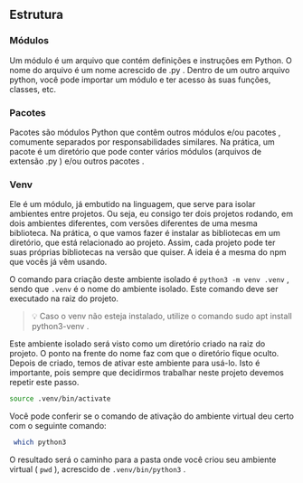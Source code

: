 ## Estrutura

### Módulos

Um módulo é um arquivo que contém definições e instruções em Python. O nome do arquivo é um nome acrescido de .py . Dentro de um outro arquivo python, você pode importar um módulo e ter acesso às suas funções, classes, etc.

### Pacotes

Pacotes são módulos Python que contêm outros módulos e/ou pacotes , comumente separados por responsabilidades similares. Na prática, um pacote é um diretório que pode conter vários módulos (arquivos de extensão .py ) e/ou outros pacotes .

### Venv

Ele é um módulo, já embutido na linguagem, que serve para isolar ambientes entre projetos. Ou seja, eu consigo ter dois projetos rodando, em dois ambientes diferentes, com versões diferentes de uma mesma biblioteca.
Na prática, o que vamos fazer é instalar as bibliotecas em um diretório, que está relacionado ao projeto. Assim, cada projeto pode ter suas próprias bibliotecas na versão que quiser. A ideia é a mesma do npm que vocês já vêm usando.

O comando para criação deste ambiente isolado é `python3 -m venv .venv` , sendo que `.venv` é o nome do ambiente isolado. Este comando deve ser executado na raiz do projeto.

> 💡 Caso o venv não esteja instalado, utilize o comando sudo apt install python3-venv .

Este ambiente isolado será visto como um diretório criado na raiz do projeto. O ponto na frente do nome faz com que o diretório fique oculto.
Depois de criado, temos de ativar este ambiente para usá-lo. Isto é importante, pois sempre que decidirmos trabalhar neste projeto devemos repetir este passo.

```sh
source .venv/bin/activate
```

Você pode conferir se o comando de ativação do ambiente virtual deu certo com o seguinte comando:

```sh
 which python3
```

O resultado será o caminho para a pasta onde você criou seu ambiente virtual ( `pwd` ), acrescido de `.venv/bin/python3` .

